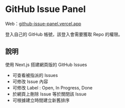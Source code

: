 # GitHub Issue Panel

Web：[github-issue-panel.vercel.app](github-issue-panel.vercel.app)

登入自己的 GitHub 帳號，該登入會需要獲取 Repo 的權限。

## 說明
使用 Next.js 搭建網頁版的 GitHub Issues
- 可查看被指派的 Issues
- 可修改 Issue 內容
- 可修改 Label : Open, In Progress, Done
- 於網頁上刪除 Issue 等於關閉該 Issue
- 可根據建立時間建立新舊排序